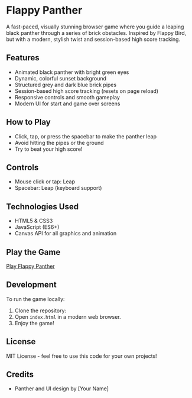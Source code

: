 # Flappy Panther

A fast-paced, visually stunning browser game where you guide a leaping black panther through a series of brick obstacles. Inspired by Flappy Bird, but with a modern, stylish twist and session-based high score tracking.

## Features

- Animated black panther with bright green eyes
- Dynamic, colorful sunset background
- Structured grey and dark blue brick pipes
- Session-based high score tracking (resets on page reload)
- Responsive controls and smooth gameplay
- Modern UI for start and game over screens

## How to Play

- Click, tap, or press the spacebar to make the panther leap
- Avoid hitting the pipes or the ground
- Try to beat your high score!

## Controls

- Mouse click or tap: Leap
- Spacebar: Leap (keyboard support)

## Technologies Used

- HTML5 & CSS3
- JavaScript (ES6+)
- Canvas API for all graphics and animation

## Play the Game

[Play Flappy Panther](https://flappy-panther.vercel.app/)

## Development

To run the game locally:

1. Clone the repository:
2. Open `index.html` in a modern web browser.
3. Enjoy the game!

## License

MIT License - feel free to use this code for your own projects!

## Credits

- Panther and UI design by [Your Name] 
